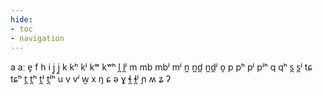 ```yaml
---
hide:
- toc
- navigation
---
```

a
aː
e̞
f
h
i
j̥
j̰
k
kʰ
kʲ
kʷ
kʷʰ
l̪
l̪ʲ
m
mb
mbʲ
mʲ
n̪
n̪d̪
n̪d̪ʲ
o̞
p
pʰ
pʲ
pʲʰ
q
qʰ
s̪
s̪ʲ
tɕ
tɕʰ
t̪
t̪ʰ
t̪ʲ
t̪ʲʰ
u
v
vʲ
w̰
x
ŋ
ɕ
ə
ɣ
ɬ̪
ɬ̪ʲ
ɲ
ʍ
ʑ
ʔ

